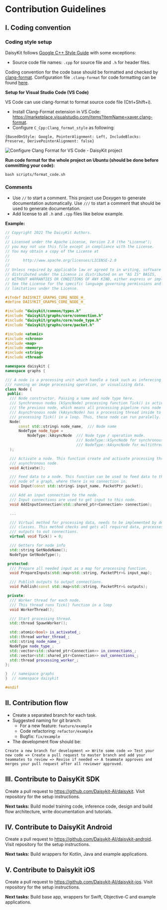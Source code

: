 # Contribution Guidelines

## I. Coding convention

### Coding style setup

DaisyKit follows [Google C++ Style Guide](https://google.github.io/styleguide/cppguide.html) with some exceptions:

- Source code file names: `.cpp` for source file and `.h` for header files.

Coding convention for the code base should be formatted and checked by [clang-format](https://clang.llvm.org/docs/ClangFormat.html). Configuration file `.clang-format` for code formatting can be found [here](https://github.com/Daisykit-AI/daisykit/blob/master/.clang-format).

**Setup for Visual Studio Code (VS Code)**

VS Code can use clang-format to format source code file (Ctrl+Shift+i).

- Install Clang-Format extension in VS Code: <https://marketplace.visualstudio.com/items?itemName=xaver.clang-format>.
- Configure `C_Cpp:Clang_format_style` as following:

```
{BasedOnStyle: Google, PointerAlignment: Left, IncludeBlocks: Preserve, DerivePointerAlignment: false}
```

![Configure Clang Format for VS Code - DaisyKit project](config-clang-format-vscode.png)

**Run code format for the whole project on Ubuntu (should be done before committing your code):**

```
bash scripts/format_code.sh
```

### Comments

- Use `//` to start a comment. This project use Doxygen to generate documentation automatically. Use `///` to start a comment that should be used to generate documentation.
- Add license to all `.h` and `.cpp` files like below example.

**Example:**

```cpp
// Copyright 2021 The DaisyKit Authors.
//
// Licensed under the Apache License, Version 2.0 (the "License");
// you may not use this file except in compliance with the License.
// You may obtain a copy of the License at
//
//      http://www.apache.org/licenses/LICENSE-2.0
//
// Unless required by applicable law or agreed to in writing, software
// distributed under the License is distributed on an "AS IS" BASIS,
// WITHOUT WARRANTIES OR CONDITIONS OF ANY KIND, either express or implied.
// See the License for the specific language governing permissions and
// limitations under the License.

#ifndef DAISYKIT_GRAPHS_CORE_NODE_H_
#define DAISYKIT_GRAPHS_CORE_NODE_H_

#include "daisykit/common/types.h"
#include "daisykit/graphs/core/connection.h"
#include "daisykit/graphs/core/node_type.h"
#include "daisykit/graphs/core/packet.h"

#include <atomic>
#include <chrono>
#include <map>
#include <memory>
#include <string>
#include <thread>

namespace daisykit {
namespace graphs {

/// A node is a processing unit which handle a task such as inferecing a model,
/// running an image processing operation, or visualizing data.
class Node {
 public:
  /// Node constructor. Passing a name and node type here.
  /// Synchronous nodes (kSyncNode) processing function Tick() is activated by
  /// the previous node, which means all processing pipeline runs node by node.
  /// Asynchronous node (kAsyncNode) has a processing thread inside to run
  /// processing Tick() in a loop. Thus, these node can run paralelly.
  Node(
      const std::string& node_name,  /// Node name
      NodeType node_type =
          NodeType::kAsyncNode  /// Node type / operation mode.
                                /// NodeType::kSyncNode for synchronous node,
                                /// NodeType::kAsyncNode for multithreading node
  );

  /// Activate a node. This function create and activate processing thread for
  /// asynchronous node.
  void Activate();

  /// Feed data to a node. This function can be used to feed data to the input
  /// node of a graph, where there is no connection in.
  void Input(const std::string& input_name, PacketPtr packet);

  /// Add an input connection to the node.
  /// Input connections are used to get input to this node.
  void AddInputConnection(std::shared_ptr<Connection> connection);

  ...

  /// Virtual method for processing data, needs to be implemented by derived
  /// classes. This method checks and gets all required data, processes data and
  /// outputs to out connections.
  virtual void Tick() = 0;

  /// Getters for node info
  std::string GetNodeName();
  NodeType GetNodeType();

 protected:
  /// Prepare all needed input as a map for processing function.
  void PrepareInputs(std::map<std::string, PacketPtr>& input_map);

  /// Publish outputs to output connections.
  void Publish(const std::map<std::string, PacketPtr>& outputs);

 private:
  /// Worker thread for each node.
  /// This thread runs Tick() function in a loop
  void WorkerThread();

  /// Start processing thread.
  std::thread SpawnWorker();

  std::atomic<bool> is_activated_;
  std::thread worker_thread_;
  std::string node_name_;
  NodeType node_type_;
  std::vector<std::shared_ptr<Connection>> in_connections_;
  std::vector<std::shared_ptr<Connection>> out_connections_;
  std::thread processing_worker_;
};

}  // namespace graphs
}  // namespace daisykit

#endif
```

## II. Contribution flow

- Create a separated branch for each task.
- Suggested naming for git branch:
  + For a new feature: `feature/example`
  + Code refactoring: `refactor/example`
  + Bugfix: `fix/example`
- The development flow should be:

```
Create a new branch for development => Write some code => Test your new code => Create a pull request to master branch and add your teammates to review => Revise if needed => A teammate approves and merges your pull request after all reviewer approved.
```

## III. Contribute to DaisyKit SDK

Create a pull request to <https://github.com/Daisykit-AI/daisykit>. Visit repository for the setup instructions.

**Next tasks:** Build model training code, inference code, design and build flow architecture, write documentation and tutorials.

## IV. Contribute to DaisyKit Android

Create a pull request to <https://github.com/Daisykit-AI/daisykit-android>. Visit repository for the setup instructions.

**Next tasks:** Build wrappers for Kotlin, Java and example applications.

## V. Contribute to Daisykit iOS

Create a pull request to <https://github.com/Daisykit-AI/daisykit-ios>. Visit repository for the setup instructions.

**Next tasks:** Build base app, wrappers for Swift, Objective-C and example applications.
